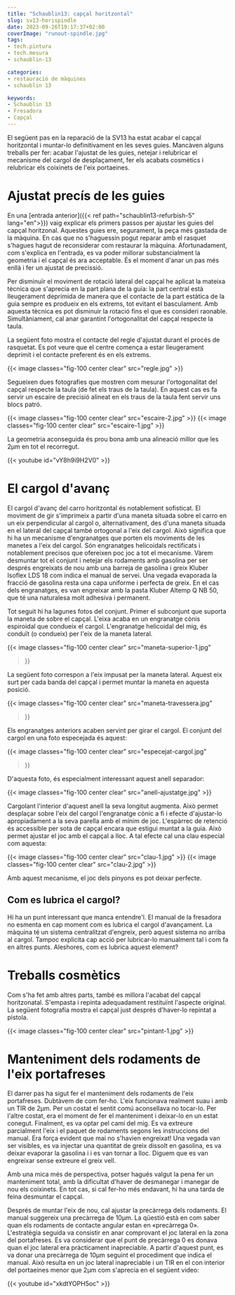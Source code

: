 ```yaml
---
title: "Schaublin13: capçal horitzontal"
slug: sv13-horispindle
date: 2023-09-26T19:17:37+02:00
coverImage: "runout-spindle.jpg"
tags:
- tech.pintura
- tech.mesura
- schaublin-13

categories:
- restauració de màquines
- schaublin 13

keywords:
- Schaublin 13
- Fresadora
- Capçal
---
```


El següent pas en la reparació de la SV13 ha estat acabar el capçal
horitzontal i muntar-lo definitivament en les seves guies. Mancàven
alguns treballs per fer: acabar l'ajustat de les guies, netejar i
relubricar el mecanisme del cargol de desplaçament, fer els acabats
cosmètics i relubricar els coixinets de l'eix portaeines.

<!--more-->

# Ajustat precís de les guies

En una [entrada anterior]({{< ref path="schaublin13-refurbish-5" lang="en">}}) vaig
explicar els primers passos per ajustar les guies del capçal
horitzonal. Aquestes guies ere, segurament, la peça més gastada de la
màquina. En cas que no s'haguessin pogut reparar amb el rasquet
s'hagues hagut de reconsiderar com restaurar la
màquina. Afortunadament, com s'explica en l'entrada, es va poder
millorar substancialment la geometria i el capçal és ara
acceptable. És el moment d'anar un pas més enllà i fer un ajustat de
precissió.

Per disminuïr el moviment de rotació lateral del capçal he aplicat la
mateixa tècnica que s'aprecia en la part plana de la guia: la part
central està lleugerament deprimida de manera que el contacte de la
part estàtica de la guia sempre es produeix en els extrems, tot
evitant el basculament. Amb aquesta tècnica es pot disminuir la
rotació fins el que es consideri raonable. Simultàniament, cal anar
garantint l'ortogonalitat del capçal respecte la taula.

La següent foto mostra el contacte del regle d'ajustat durant el
procés de rasquetat. Es pot veure que el centre comença a
estar lleugerament deprimit i el contacte preferent és en els extrems.

{{< image classes="fig-100 center clear" src="regle.jpg" >}}

Segueixen dues fotografies que mostren com mesurar l'ortogonalitat del
capçal respecte la taula (de fet els traus de la taula). En aquest cas
es fa servir un escaire de precisió alineat en els traus de la taula fent
servir uns blocs patró.

{{< image classes="fig-100 center clear" src="escaire-2.jpg" >}}
{{< image classes="fig-100 center clear" src="escaire-1.jpg" >}}

La geometria aconseguida és prou bona amb una alineació millor que les
2µm en tot el recorregut.

{{< youtube id="vY8h9i9H2V0" >}}

# El cargol d'avanç

El cargol d'avanç del carro horitzontal és notablement sofisticat. El
moviment de gir s'imprimeix a partir d'una maneta situada sobre el
carro en un eix perpendicular al cargol o, alternativament, des d'una
maneta situada en el lateral del capçal també ortogonal a l'eix del
cargol. Això significa que hi ha un mecanisme d'engranatges que porten
els moviments de les manetes a l'eix del cargol. Són engranatges
helicoidals rectificats i notablement precisos que ofereixen poc joc a
tot el mecanisme. Vàrem desmuntar tot el conjunt i netejar els
rodaments amb gasolina per ser després engreixats de nou amb una
barreja de gasolina i greix Kluber Isoflex LDS 18 com indica el manual
de servei. Una vegada evaporada la fracció de gasolina resta una capa
uniforme i perfecta de greix. En el cas dels engranatges, es van
engreixar amb la pasta Kluber Altemp Q NB 50, que té una naturalesa
molt adhesiva i permanent.

Tot seguit hi ha lagunes fotos del conjunt. Primer el subconjunt que
suporta la maneta de sobre el capçal. L'eixa acaba en un engranatge
cònis espiroidal que condueix el cargol. L'engranatge helicoidal del
mig, és conduït (o condueix) per l'eix de la maneta lateral.

{{< image classes="fig-100 center clear" src="maneta-superior-1.jpg"
>}}

La següent foto correspon a l'eix impusat per la maneta
lateral. Aquest eix surt per cada banda del capçal i permet muntar la
maneta en aquesta posició.

{{< image classes="fig-100 center clear" src="maneta-travessera.jpg"
>}}

Els engranatges anteriors acaben servint per girar el cargol. El
conjunt del cargol en una foto especejada és aquest:

{{< image classes="fig-100 center clear" src="especejat-cargol.jpg"
>}}

D'aquesta foto, és especialment interessant aquest anell separador:

{{< image classes="fig-100 center clear" src="anell-ajustatge.jpg" >}}

Cargolant l'interior d'aquest anell la seva longitut augmenta. Això
permet desplaçar sobre l'eix del cargol l'engranatge cònic a fi i
efecte d'ajustar-lo apropiadament a la seva parella amb el mínim de
joc. L'espàrrec de retenció és accessible per sota de capçal encara
que estigui muntat a la guia. Això permet ajustar el joc amb el capçal
a lloc. A tal efecte cal una clau especial com aquesta:

{{< image classes="fig-100 center clear" src="clau-1.jpg" >}}
{{< image classes="fig-100 center clear" src="clau-2.jpg" >}}

Amb aquest mecanisme, el joc dels pinyons es pot deixar perfecte.

## Com es lubrica el cargol?

Hi ha un punt interessant que manca entendre'l. El manual de la
fresadora no esmenta en cap moment com es lubrica el cargol
d'avançament. La màquina té un sistema centralitzat d'engreix, però
aquest sistema no arriba al cargol. Tampoc explicita cap acció per
lubricar-lo manualment tal i com fa en altres punts. Aleshores, com es
lubrica aquest element?

# Treballs cosmètics

Com s'ha fet amb altres parts, també es millora l'acabat del capçal
horitzonatal. S'empasta i repinta adequadament restituïnt l'aspecte
original. La següent fotografia mostra el capçal just després
d'haver-lo repintat a pistola.

{{< image classes="fig-100 center clear" src="pintant-1.jpg" >}}

# Manteniment dels rodaments de l'eix portafreses

El darrer pas ha sigut fer el manteniment dels rodaments de l'eix
portafreses. Dubtàvem de com fer-ho. L'eix funcionava realment suau i
amb un TIR de 2µm. Per un costat el sentit comú aconsellava no
tocar-lo. Per l'altre costat, era el moment de fer el manteniment i
deixar-lo en un estat conegut. Finalment, es va optar pel camí del
mig. Es va extreure parcialment l'eix i el paquet de rodaments segons
les instruccions del manual. Era força evident que mai no s'havien
engreixat! Una vegada van ser visibles, es va injectar una quantitat
de greix dissolt en gasolina, es va deixar evaporar la gasolina i i es
van tornar a lloc. Diguem que es van engreixar sense extreure el greix
vell.

Amb una mica més de perspectiva, potser hagués valgut la pena fer un
manteniment total, amb la dificultat d'haver de desmanegar i manegar
de nou els coixinets. En tot cas, si cal fer-ho més endavant, hi ha
una tarda de feina desmuntar el capçal.

Després de muntar l'eix de nou, cal ajustar la precàrrega dels
rodaments. El manual suggereix una precàrrega de 10µm. La qüestió està
en com saber quan els rodaments de contacte angular estan en
«precàrrega 0». L'estratègia seguida va consistir en anar comprovant
el joc lateral en la zona del portafreses. Es va considerar que el
punt de precàrrega 0 es donava quan el joc lateral era pràcticament
inapreciable. A partir d'aquest punt, es va donar una precàrrega de
10µm seguint el procediment que indica el manual. Això resulta en un
joc lateral inapreciable i un TIR en el con interior del portaeines
menor que 2µm com s'aprecia en el següent video:

{{< youtube id="xkdtYOPH5oc" >}}




<!--
{{< image classes="fig-100 center clear" src="original.jpg" >}}

{{< youtube id="k38Vl8QqrZE" >}}
-->
